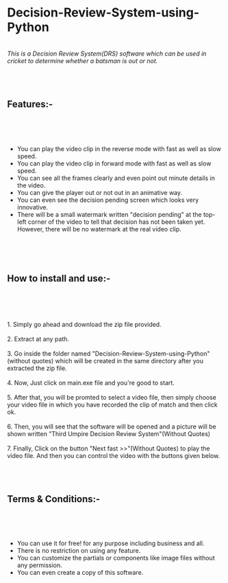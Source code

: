 # Decision-Review-System-using-Python

<br><i>This is a Decision Review System(DRS) software which can be used in cricket to determine whether a batsman is out or not.</i></br>
<br></br>
<br><h2><b>Features:-</b></h2></br>
<br></br>
<ul>
<li> You can play the video clip in the reverse mode with fast as well as slow speed.
<li> You can play the video clip in forward mode with fast as well as slow speed.
<li> You can see all the frames clearly and even point out minute details in the video.
<li> You can give the player out or not out in an animative way.
<li> You can even see the decision pending screen which looks very innovative.
<li> There will be a small watermark written "decision pending" at the top-left corner of the video to tell that decision has not been taken yet. However, there will be no watermark at the real video clip.
</ul>
<br></br>
<br><h2><b>How to install and use:-</b></h2></br>
<br></br>
<br>1. Simply go ahead and download the zip file provided.</br>
<br>2. Extract at any path.</br>
<br>3. Go inside the folder named "Decision-Review-System-using-Python"(without quotes) which will be created in the same directory after you extracted the zip file.</br>
<br>4. Now, Just click on main.exe file and you're good to start.</br>
<br>5. After that, you will be promted to select a video file, then simply choose your video file in which you have recorded the clip of match and then click ok.</br>
<br>6. Then, you will see that the software will be opened and a picture will be shown written "Third Umpire Decision Review System"(Without Quotes)</br>
<br>7. Finally, Click on the button "Next fast >>"(Without Quotes) to play the video file. And then you can control the video with the buttons given below.</br>
<br></br>
<br><h2><b>Terms & Conditions:-</b></h2></br>
<br></br>
<ul>
<li> You can use it for free! for any purpose including business and all.
<li> There is no restriction on using any feature.
<li> You can customize the partials or components like image files without any permission.
<li> You can even create a copy of this software.
</ul>
